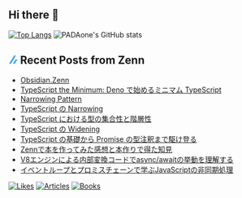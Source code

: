 ## Hi there 👋

[![Top Langs](https://github-readme-stats.vercel.app/api/top-langs/?username=yo-goto&layout=compact)](https://github.com/anuraghazra/github-readme-stats) ![PADAone's GitHub stats](https://github-readme-stats.vercel.app/api?username=yo-goto&show_icons=true)

## ![](./icon/zenn.png) Recent Posts from Zenn

<!--[START github.com/ikawaha/feedsnippet]--><!--[2023-01-15T06:04:13Z]-->
* [Obsidian.Zenn](https://zenn.dev/estra/books/obsidian-dot-zenn)
* [TypeScript the Minimum: Deno で始めるミニマム TypeScript](https://zenn.dev/estra/books/ts-the-minimum)
* [Narrowing Pattern](https://zenn.dev/estra/articles/typescript-narrowing-patterns)
* [TypeScript の Narrowing](https://zenn.dev/estra/articles/typescript-narrowing)
* [TypeScript における型の集合性と階層性](https://zenn.dev/estra/articles/typescript-type-set-hierarchy)
* [TypeScript の Widening](https://zenn.dev/estra/articles/typescript-widening)
* [TypeScript の基礎から Promise の型注釈まで駆け登る](https://zenn.dev/estra/articles/ts-with-promise-type-annotation)
* [Zennで本を作ってみた感想と本作りで得た知見](https://zenn.dev/estra/articles/zenn-book-making-impression)
* [V8エンジンによる内部変換コードでasync/awaitの挙動を理解する](https://zenn.dev/estra/articles/asyncawait-v8-converting)
* [イベントループとプロミスチェーンで学ぶJavaScriptの非同期処理](https://zenn.dev/estra/books/js-async-promise-chain-event-loop)
<!--[END github.com/ikawaha/feedsnippet]-->

[![Likes](https://badgen.org/img/zenn/estra/likes?style=flat)](https://zenn.dev/estra) [![Articles](https://badgen.org/img/zenn/estra/articles?style=flat)](https://zenn.dev/estra) [![Books](https://badgen.org/img/zenn/estra/books?style=flat)](https://zenn.dev/estra?tab=books)

